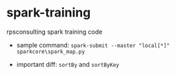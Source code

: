 # spark-training
rpsconsulting spark training code

- sample command: `spark-submit --master "local[*]" sparkcore\spark_map.py`

- important diff: `sortBy` and `sortByKey`
